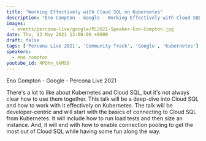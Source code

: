 ```yaml
---
title: "Working Effectively with Cloud SQL on Kubernetes"
description: "Eno Compton - Google - Working Effectively with Cloud SQL on Kubernetes - Percona Live 2021"
images:
  - events/percona-live/google/PL2021-Speaker-Eno-Compton.jpg
date: Thu, 13 May 2021 13:00:00 +0000
draft: false
tags: ['Percona Live 2021', 'Community Track', 'Google', 'Kubernetes']
speakers:
  - eno_compton
youtube_id: 4PQhv_VkMS0
---
```


Eno Compton - Google - Percona Live 2021

There's a lot to like about Kubernetes and Cloud SQL, but it's not always clear how to use them together. This talk will be a deep-dive into Cloud SQL and how to work with it effectively on Kubernetes. The talk will be developer-centric and will start with the basics of connecting to Cloud SQL from Kubernetes. It will include how to run load tests and then size an instance. And, it will end with how to enable connection pooling to get the most out of Cloud SQL while having some fun along the way.
